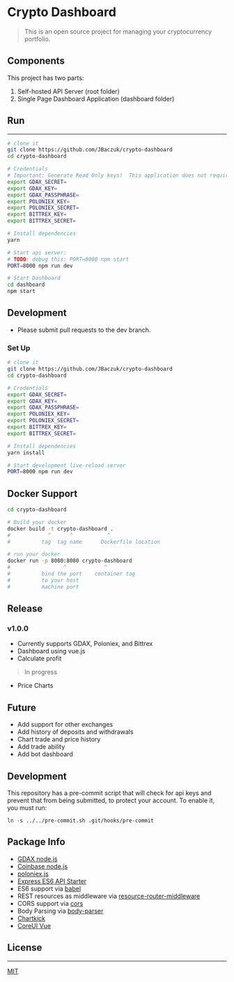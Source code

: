 # Crypto Dashboard

> This is an open source project for managing your cryptocurrency portfolio.

## Components
This project has two parts:
1. Self-hosted API Server (root folder)
2. Single Page Dashboard Application (dashboard folder)

## Run
---

```sh
# clone it
git clone https://github.com/JBaczuk/crypto-dashboard
cd crypto-dashboard

# Credentials
# Important: Generate Read Only keys!  This application does not require anything more.
export GDAX_SECRET=
export GDAX_KEY=
export GDAX_PASSPHRASE=
export POLONIEX_KEY=
export POLONIEX_SECRET=
export BITTREX_KEY=
export BITTREX_SECRET=

# Install dependencies
yarn

# Start api server:
# TODO: debug this: PORT=8000 npm start
PORT=8000 npm run dev

# Start Dashboard
cd dashboard
npm start
```


## Development
- Please submit pull requests to the dev branch.

### Set Up
```sh
# clone it
git clone https://github.com/JBaczuk/crypto-dashboard
cd crypto-dashboard

# Credentials
export GDAX_SECRET=
export GDAX_KEY=
export GDAX_PASSPHRASE=
export POLONIEX_KEY=
export POLONIEX_SECRET=
export BITTREX_KEY=
export BITTREX_SECRET=

# Install dependencies
yarn install

# Start development live-reload server
PORT=8000 npm run dev
```

Docker Support
------
```sh
cd crypto-dashboard

# Build your docker
docker build -t crypto-dashboard .
#            ^      ^           ^
#          tag  tag name      Dockerfile location

# run your docker
docker run -p 8080:8080 crypto-dashboard
#                 ^            ^
#          bind the port    container tag
#          to your host
#          machine port   

```

## Release
### v1.0.0
- Currently supports GDAX, Poloniex, and Bittrex
- Dashboard using vue.js
- Calculate profit
> In progress
- Price Charts

## Future
- Add support for other exchanges
- Add history of deposits and withdrawals
- Chart trade and price history
- Add trade ability
- Add bot dashboard

## Development
This repository has a pre-commit script that will check for api keys and prevent that from being submitted, to protect your account.  To enable it, you must run:

`ln -s ../../pre-commit.sh .git/hooks/pre-commit`

## Package Info
- [GDAX node.js](https://github.com/coinbase/gdax-node)
- [Coinbase node.js](https://github.com/coinbase/coinbase-node)
- [poloniex.js](https://github.com/premasagar/poloniex.js)
- [Express ES6 API Starter](https://github.com/developit/express-es6-rest-api)
- ES6 support via [babel](https://babeljs.io)
- REST resources as middleware via [resource-router-middleware](https://github.com/developit/resource-router-middleware)
- CORS support via [cors](https://github.com/troygoode/node-cors)
- Body Parsing via [body-parser](https://github.com/expressjs/body-parser)
- [Chartkick](https://github.com/ankane/vue-chartkick)
- [CoreUI Vue](https://github.com/mrholek/CoreUI-Vue)

## License
-------

[MIT](https://github.com/JBaczuk/crypto-dashboard/blob/master/LICENSE)
